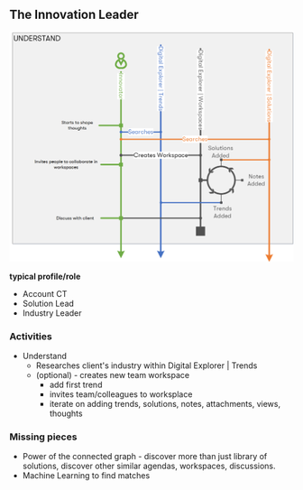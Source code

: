 ## The Innovation Leader

![trendSpotter](images/Understand.png)

**typical profile/role**
* Account CT
* Solution Lead
* Industry Leader

### Activities

* Understand
    * Researches client's industry within Digital Explorer | Trends
    * (optional) - creates new team workspace
        * add first trend
        * invites team/colleagues to worksplace
        * iterate on adding trends, solutions, notes, attachments, views, thoughts

### Missing pieces
* Power of the connected graph - discover more than just library of solutions, discover other similar agendas, workspaces, discussions.
* Machine Learning to find matches